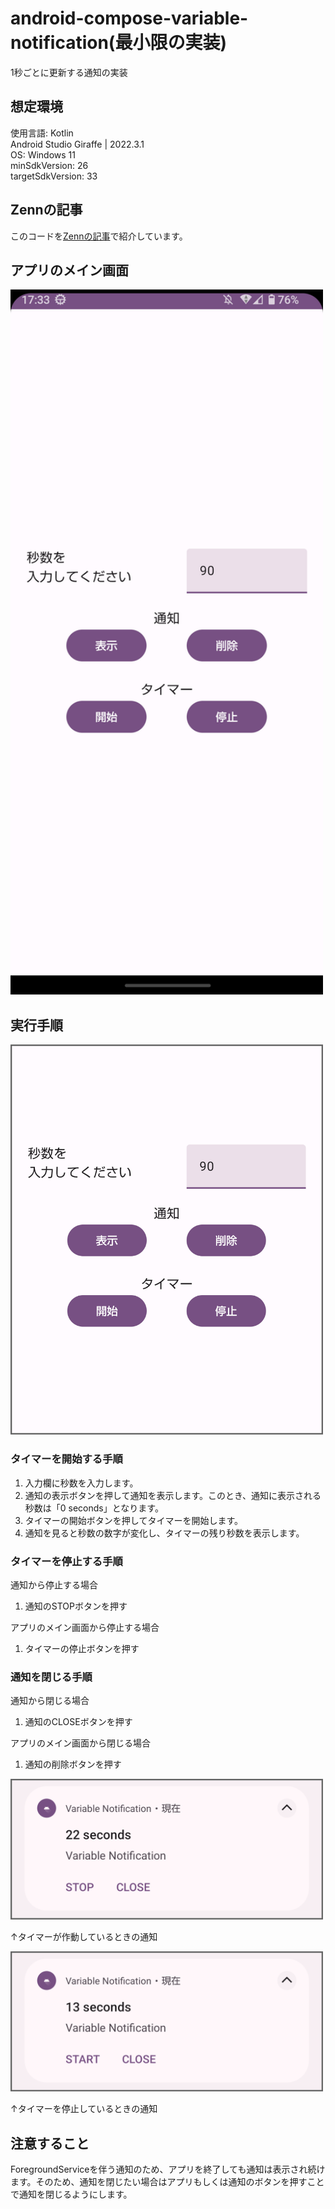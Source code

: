 # android-compose-variable-notification(最小限の実装)
1秒ごとに更新する通知の実装
## 想定環境
使用言語: Kotlin  
Android Studio Giraffe | 2022.3.1  
OS: Windows 11  
minSdkVersion: 26  
targetSdkVersion: 33  

## Zennの記事
このコードを[Zennの記事](https://zenn.dev/kei_no_suke/articles/5fe5829c306a10)で紹介しています。
## アプリのメイン画面
<img src="img/app_main.png" width=500vw>

## 実行手順

<img src="img/app_desc_1.png" width=500vw>

### タイマーを開始する手順

1. 入力欄に秒数を入力します。
2. 通知の表示ボタンを押して通知を表示します。このとき、通知に表示される秒数は「0 seconds」となります。
3. タイマーの開始ボタンを押してタイマーを開始します。
4. 通知を見ると秒数の数字が変化し、タイマーの残り秒数を表示します。

### タイマーを停止する手順
通知から停止する場合
1. 通知のSTOPボタンを押す

アプリのメイン画面から停止する場合
1. タイマーの停止ボタンを押す

### 通知を閉じる手順
通知から閉じる場合
1. 通知のCLOSEボタンを押す

アプリのメイン画面から閉じる場合
1. 通知の削除ボタンを押す

<img src="img/app_desc_2.png" width=500vw>

↑タイマーが作動しているときの通知

<img src="img/app_desc_3.png" width=500vw>

↑タイマーを停止しているときの通知

## 注意すること
ForegroundServiceを伴う通知のため、アプリを終了しても通知は表示され続けます。そのため、通知を閉じたい場合はアプリもしくは通知のボタンを押すことで通知を閉じるようにします。

